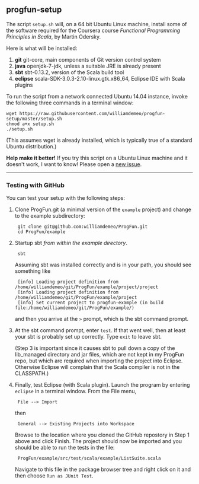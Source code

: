 ## progfun-setup

The script `setup.sh` will, on a 64 bit Ubuntu Linux machine, install some of the software
required for the Coursera course *Functional Programming Principles in Scala*, by Martin Odersky.

Here is what will be installed:

1. **git**  git-core, main components of Git version control system
2. **java** openjdk-7-jdk, unless a suitable JRE is already present
3. **sbt** sbt-0.13.2, version of the Scala build tool
4. **eclipse** scala-SDK-3.0.3-2.10-linux.gtk.x86_64, Eclipse IDE with Scala plugins

To run the script from a network connected Ubuntu 14.04 instance, invoke the following
three commands in a terminal window:

    wget https://raw.githubusercontent.com/williamdemeo/progfun-setup/master/setup.sh
	chmod a+x setup.sh
	./setup.sh

(This assumes wget is already installed, which is typically true of a standard Ubuntu distribution.)

**Help make it better!** If you try this script on a Ubuntu Linux machine and it doesn't work, I want to know!  Please open a [new issue](https://github.com/williamdemeo/progfun-setup/issues/new).


-----------------------------------------------------------------

### Testing with GitHub

You can test your setup with the following steps:

1. Clone ProgFun.git (a minimal version of the `example` project) and change to the example subdirectory:

        git clone git@github.com:williamdemeo/ProgFun.git
		cd ProgFun/example

2. Startup sbt *from within the example directory*.

        sbt

   Assuming sbt was installed correctly and is in your path, you should see
   something like

        [info] Loading project definition from /home/williamdemeo/git/ProgFun/example/project/project
        [info] Loading project definition from /home/williamdemeo/git/ProgFun/example/project
        [info] Set current project to progfun-example (in build file:/home/williamdemeo/git/ProgFun/example/)

   and then you arrive at the `>` prompt, which is the sbt command prompt.

3. At the sbt command prompt, enter `test`. If that went well, then at least
   your sbt is probably set up correctly. Type `exit` to leave sbt.

   (Step 3 is important since it causes sbt to pull down a copy of the
   lib_managed directory and jar files, which are not kept in my ProgFun
   repo, but which are required when importing the project into
   Eclipse. Otherwise Eclipse will complain that the Scala compiler is not in
   the CLASSPATH.)

4. Finally, test Eclipse (with Scala plugin).  Launch the program by entering `eclipse` in a terminal window.
   From the File menu,

        File --> Import
		
   then

        General --> Existing Projects into Workspace

   Browse to the location where you cloned the GitHub repostory in Step 1 above
   and click Finish.  The project should now be imported and you should be able to run
   the tests in the file:

        ProgFun/example/src/test/scala/example/ListSuite.scala

   Navigate to this file in the package browser tree and right click on it and then choose `Run as JUnit Test`.
